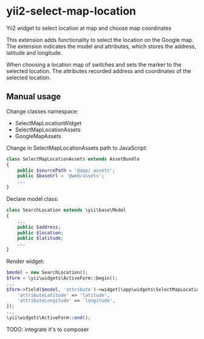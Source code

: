 # yii2-select-map-location
Yii2 widget to select location at map and choose map coordinates

This extension adds functionality to select the location on the Google map. The extension indicates the model and attributes, which stores the address, latitude and longitude.

When choosing a location map of switches and sets the marker to the selected location. The attributes recorded address and coordinates of the selected location.

## Manual usage

Change classes namespace:
* SelectMapLocationWidget
* SelectMapLocationAssets
* GoogleMapAssets

Change in SelectMapLocationAssets path to JavaScript:
```php
class SelectMapLocationAssets extends AssetBundle
{
    public $sourcePath = '@app/_assets';
    public $baseUrl = '@web/assets';
    ...
}
```

Declare model class:

```php
class SearchLocation extends \yii\base\Model
{
    ...
    public $address;
    public $location;
    public $latitude;
    ...
}
```

Render widget:
```php
$model = new SearchLocation();
$form = \yii\widgets\ActiveForm::begin();
...
$form->field($model, 'attribute')->widget(\app\widgets\SelectMapLocationWidget::className(), [
    'attributeLatitude' => 'latitude',
    'attributeLongitude' => 'longitude',
]);
...
\yii\widgets\ActiveForm::end();
```

TODO: integrate it's to composer
